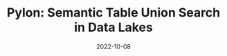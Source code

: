 ---
title: "Pylon: Semantic Table Union Search in Data Lakes"
date: "2022-10-08"
authors: ["Tianji Cong", "Fatemeh Nargesian", "H. V. Jagadish"]
publication_types: ["1"]
publication: "Under Review"
abstract: ""
featured: false
# url_pdf: https://arxiv.org/abs/1911.11946
# url_code: https://github.com/Ethos-lab/Segmentation-defense
---